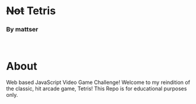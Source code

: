 # ~~Not~~ Tetris

### By mattser
<br />

About
=====
Web based JavaScript Video Game Challenge! Welcome to my reindition of the classic, hit arcade game, Tetris!
This Repo is for educational purposes only.
